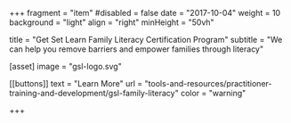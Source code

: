 +++
fragment = "item"
#disabled = false
date = "2017-10-04"
weight = 10
background = "light"
align = "right"
minHeight = "50vh"

title = "Get Set Learn Family Literacy Certification Program"
subtitle = "We can help you remove barriers and empower families through literacy"


[asset]
  image = "gsl-logo.svg"  
  
[[buttons]]
  text = "Learn More"
  url = "tools-and-resources/practitioner-training-and-development/gsl-family-literacy"
  color = "warning"

+++


  



